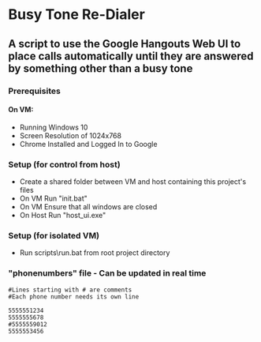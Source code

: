 # Busy Tone Re-Dialer
## A script to use the Google Hangouts Web UI to place calls automatically until they are answered by something other than a busy tone
### Prerequisites 
#### On VM:
- Running Windows 10
- Screen Resolution of 1024x768
- Chrome Installed and Logged In to Google

### Setup (for control from host)
- Create a shared folder between VM and host containing this project's files
- On VM Run "init.bat"
- On VM Ensure that all windows are closed
- On Host Run "host_ui.exe"

### Setup (for isolated VM)
- Run scripts\run.bat from root project directory

### "phonenumbers" file - Can be updated in real time
```
#Lines starting with # are comments
#Each phone number needs its own line

5555551234
5555555678
#5555559012
5555553456
``` 

